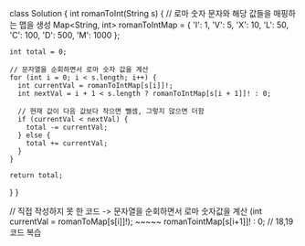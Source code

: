 class Solution {
  int romanToInt(String s) {
    // 로마 숫자 문자와 해당 값들을 매핑하는 맵을 생성
    Map<String, int> romanToIntMap = {
      'I': 1, 
      'V': 5, 
      'X': 10, 
      'L': 50, 
      'C': 100, 
      'D': 500, 
      'M': 1000
    };
    
    int total = 0;
    
    // 문자열을 순회하면서 로마 숫자 값을 계산
    for (int i = 0; i < s.length; i++) {
      int currentVal = romanToIntMap[s[i]]!;
      int nextVal = i + 1 < s.length ? romanToIntMap[s[i + 1]]! : 0;
      
      // 현재 값이 다음 값보다 작으면 뺄셈, 그렇지 않으면 더함
      if (currentVal < nextVal) {
        total -= currentVal;
      } else {
        total += currentVal;
      }
    }
    
    return total;
  }
}


// 직접 작성하지 못 한 코드 -> 문자열을 순회하면서 로마 숫자값을 계산 (int currentVal = romanToMap[s[i]]!); ~~~~~ romanTointMap[s[i+1]]! : 0; 
// 18,19 코드 복습
